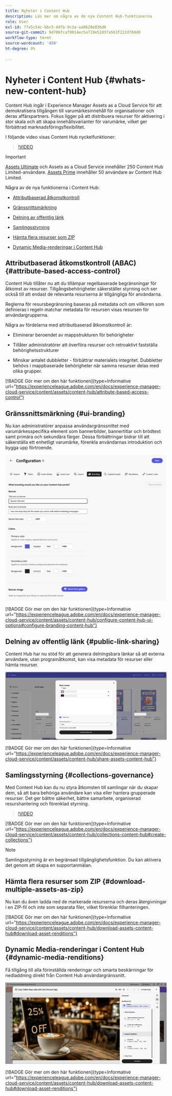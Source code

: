 ```yaml
---
title: Nyheter i Content Hub
description: Läs mer om några av de nya Content Hub-funktionerna
role: User
exl-id: 77a5c54c-bbc5-4dfb-9c3a-aa0620e836d0
source-git-commit: 9d706fcaf0014ec5a719e52d37a563f222d760d0
workflow-type: tm+mt
source-wordcount: '459'
ht-degree: 0%

---
```


# Nyheter i Content Hub {#whats-new-content-hub}

Content Hub ingår i Experience Manager Assets as a Cloud Service för att demokratisera tillgången till varumärkesinnehåll för organisationer och deras affärspartners. Fokus ligger på att distribuera resurser för aktivering i stor skala och att skapa innehållsvarianter för varumärke, vilket ger förbättrad marknadsföringsflexibilitet.

I följande video visas Content Hub nyckelfunktioner:

>[!VIDEO](https://video.tv.adobe.com/v/3463712)

>[!IMPORTANT]
>
>[Assets Ultimate](/help/assets/assets-ultimate-overview.md) och Assets as a Cloud Service innehåller 250 Content Hub Limited-användare. [Assets Prime](/help/assets/assets-prime.md) innehåller 50 användare av Content Hub Limited.

Några av de nya funktionerna i Content Hub:

* [Attributbaserad åtkomstkontroll](#attribute-based-access-control)

* [Gränssnittsmärkning](#ui-branding)

* [Delning av offentlig länk](#public-link-sharing)

* [Samlingsstyrning](#collections-governance)

* [Hämta flera resurser som ZIP](#download-multiple-assets-as-zip)

* [Dynamic Media-renderingar i Content Hub](#dynamic-media-renditions)

## Attributbaserad åtkomstkontroll (ABAC) {#attribute-based-access-control}

Content Hub tillåter nu att du tillämpar regelbaserade begränsningar för åtkomst av resurser. Tillgångsbehörigheter säkerställer styrning och ser också till att endast de relevanta resurserna är tillgängliga för användarna.

Reglerna för resursbegränsning baseras på metadata och om villkoren som definieras i regeln matchar metadata för resursen visas resursen för användargrupperna.

Några av fördelarna med attributbaserad åtkomstkontroll är:

* Eliminerar beroendet av mappstrukturen för behörigheter

* Tillåter administratörer att överföra resurser och retroaktivt fastställa behörighetsstrukturer

* Minskar antalet dubbletter - förbättrar materialets integritet. Dubbletter behövs i mappbaserade behörigheter när samma resurser delas med olika grupper.

[!BADGE Gör mer om den här funktionen]{type=Informative url="https://experienceleague.adobe.com/en/docs/experience-manager-cloud-service/content/assets/content-hub/attribute-based-access-control"}

## Gränssnittsmärkning {#ui-branding}

Nu kan administratörer anpassa användargränssnittet med varumärkesspecifika element som bannerbilder, bannertitlar och brödtext samt primära och sekundära färger. Dessa förbättringar bidrar till att säkerställa ett enhetligt varumärke, förenkla användarnas introduktion och bygga upp förtroende.

![Gränssnittsmärkning](/help/assets/assets/content-hub-ui-branding.png)

[!BADGE Gör mer om den här funktionen]{type=Informative url="https://experienceleague.adobe.com/en/docs/experience-manager-cloud-service/content/assets/content-hub/configure-content-hub-ui-options#configure-branding-content-hub"}

## Delning av offentlig länk {#public-link-sharing}

Content Hub har nu stöd för att generera delningsbara länkar så att externa användare, utan programåtkomst, kan visa metadata för resurser eller hämta resurser.

![Gränssnittsmärkning](/help/assets/assets/public-and-private-link.png)

[!BADGE Gör mer om den här funktionen]{type=Informative url="https://experienceleague.adobe.com/en/docs/experience-manager-cloud-service/content/assets/content-hub/share-assets-content-hub"}

## Samlingsstyrning {#collections-governance}

Med Content Hub kan du nu styra åtkomsten till samlingar när du skapar dem, så att bara behöriga användare kan visa eller hantera grupperade resurser. Det ger bättre säkerhet, bättre samarbete, organiserad resurshantering och förenklad styrning.

>[!VIDEO](https://video.tv.adobe.com/v/3463336)

[!BADGE Gör mer om den här funktionen]{type=Informative url="https://experienceleague.adobe.com/en/docs/experience-manager-cloud-service/content/assets/content-hub/collections-content-hub#create-collections"}

>[!NOTE]
>
>Samlingsstyrning är en begränsad tillgänglighetsfunktion. Du kan aktivera det genom att skapa en supportanmälan.

## Hämta flera resurser som ZIP {#download-multiple-assets-as-zip}

Nu kan du även ladda ned de markerade resurserna och deras återgivningar i en ZIP-fil och inte som separata filer, vilket förenklar filhanteringen.

[!BADGE Gör mer om den här funktionen]{type=Informative url="https://experienceleague.adobe.com/en/docs/experience-manager-cloud-service/content/assets/content-hub/download-assets-content-hub#download-asset-renditions"}

## Dynamic Media-renderingar i Content Hub {#dynamic-media-renditions}

Få tillgång till alla förinställda renderingar och smarta beskärningar för nedladdning direkt från Content Hub användargränssnitt.

&#x200B;![Dynamiska medierenderingar](/help/assets/assets/dm-renditions-content-hub.png)

[!BADGE Gör mer om den här funktionen]{type=Informative url="https://experienceleague.adobe.com/en/docs/experience-manager-cloud-service/content/assets/content-hub/download-assets-content-hub#download-asset-renditions"}
